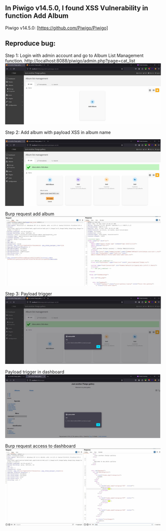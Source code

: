 ## In Piwigo v14.5.0, I found XSS Vulnerability in function Add Album </br>
Piwigo v14.5.0: [https://github.com/Piwigo/Piwigo] </br>

## Reproduce bug:</br>
Step 1: Login with admin account and go to Album List Management function.
http://localhost:8088/piwigo/admin.php?page=cat_list
![Alt text](test1.png)

Step 2: Add album with payload XSS in album name

![Alt text](test2.png)

Burp request add album
![Alt text](test3.png)

Step 3: Payload trigger
![Alt text](test4.png)

Payload trigger in dashboard
![Alt text](test5.png)

Burp request access to dashboard
![Alt text](test6.png)

